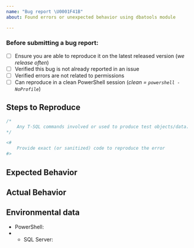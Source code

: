 ```yaml
---
name: "Bug report \U0001F41B"
about: Found errors or unexpected behavior using dbatools module

---
```


### Before submitting a bug report:

- [ ] Ensure you are able to reproduce it on the latest released version (_we release often_)
- [ ] Verified this bug is not already reported in an issue
- [ ] Verified errors are not related to permissions
- [ ] Can reproduce in a clean PowerShell session (_clean = `powershell -NoProfile`_)

## Steps to Reproduce

```sql
/*
    Any T-SQL commands involved or used to produce test objects/data.
*/
```

```powershell
<#
    Provide exact (or sanitized) code to reproduce the error
#>
```

## Expected Behavior

<!--
Sample output or detail explanation if possible
-->

## Actual Behavior

<!--
Output or detailed explanation if possible
-->

## Environmental data

<!-- Provide output of the following two commands -->

 - PowerShell: <!-- $PSVersionTable output -->
 - - SQL Server: <!-- SELECT @@VERSION output -->
